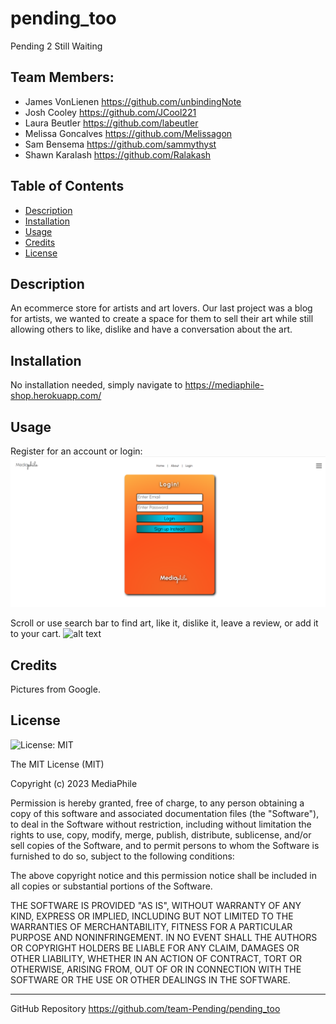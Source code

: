 # pending_too
Pending 2 Still Waiting

## Team Members:
* James VonLienen https://github.com/unbindingNote 
* Josh Cooley https://github.com/JCool221 
* Laura Beutler https://github.com/labeutler  
* Melissa Goncalves https://github.com/Melissagon 
* Sam Bensema https://github.com/sammythyst 
* Shawn Karalash https://github.com/Ralakash 

## Table of Contents

- [Description](#description)
- [Installation](#installation)
- [Usage](#usage)
- [Credits](#credits)
- [License](#license)

## Description

An ecommerce store for artists and art lovers. Our last project was a blog for artists, we wanted to create a space for them to sell their art while still allowing others to like, dislike and have a conversation about the art. 


## Installation

No installation needed, simply navigate to https://mediaphile-shop.herokuapp.com/

## Usage

Register for an account or login:
![alt text](./assets/images/login.png)

Scroll or use search bar to find art, like it, dislike it, leave a review, or add it to your cart. 
![alt text](./assets/images/home.png)

## Credits

Pictures from Google. 

## License

![License: MIT](https://img.shields.io/badge/License-MIT-yellow.svg)

The MIT License (MIT)

Copyright (c) 2023 MediaPhile

Permission is hereby granted, free of charge, to any person obtaining a copy of this software and associated documentation files (the "Software"), to deal in the Software without restriction, including without limitation the rights to use, copy, modify, merge, publish, distribute, sublicense, and/or sell copies of the Software, and to permit persons to whom the Software is furnished to do so, subject to the following conditions:

The above copyright notice and this permission notice shall be included in all copies or substantial portions of the Software.

THE SOFTWARE IS PROVIDED "AS IS", WITHOUT WARRANTY OF ANY KIND, EXPRESS OR IMPLIED, INCLUDING BUT NOT LIMITED TO THE WARRANTIES OF MERCHANTABILITY, FITNESS FOR A PARTICULAR PURPOSE AND NONINFRINGEMENT. IN NO EVENT SHALL THE AUTHORS OR COPYRIGHT HOLDERS BE LIABLE FOR ANY CLAIM, DAMAGES OR OTHER LIABILITY, WHETHER IN AN ACTION OF CONTRACT, TORT OR OTHERWISE, ARISING FROM, OUT OF OR IN CONNECTION WITH THE SOFTWARE OR THE USE OR OTHER DEALINGS IN THE SOFTWARE.

---
GitHub Repository
https://github.com/team-Pending/pending_too